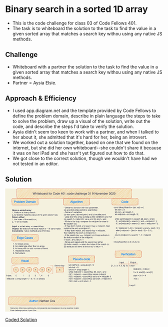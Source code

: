 # Binary search in a sorted 1D array

- This is the code challenge for class 03 of Code Fellows 401.
- The task is to whiteboard the solution to the task to find the value in a given sorted array that matches a search key withou using any native JS methods.

## Challenge

- Whiteboard with a partner the solution to the task to find the value in a given sorted array that matches a search key withou using any native JS methods.
- Partner = Aysia Elsie.

## Approach & Efficiency

- I used app.diagram.net and the template provided by Code Fellows to define the problem domain, describe in plain language the steps to take to solve the problem, draw up a visual of the solution, write out the code, and describe the steps I'd take to verify the solution.
- Aysia didn't seem too keen to work with a partner, and when I talked to her about it, she admitted that it's hard for her, being an introvert.
- We worked out a solution together, based on one that we found on the internet, but she did her own whiteboard--she couldn't share it because it was on her iPad and she hasn't yet figured out how to do that.
- We got close to the correct solution, though we wouldn't have had we not tested in an editor. 

## Solution

![Whiteboard](../../assets/code-challenge03.png)

[Coded Solution](array-binary-search.js)

